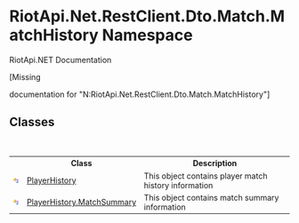 # RiotApi.Net.RestClient.Dto.Match.MatchHistory Namespace
RiotApi.NET Documentation 

\[Missing <summary> documentation for "N:RiotApi.Net.RestClient.Dto.Match.MatchHistory"\]


## Classes
&nbsp;<table><tr><th></th><th>Class</th><th>Description</th></tr><tr><td>![Public class](media/pubclass.gif "Public class")</td><td><a href="c74d32c5-b91e-58ca-44e6-16af767f83f4">PlayerHistory</a></td><td>
This object contains player match history information</td></tr><tr><td>![Public class](media/pubclass.gif "Public class")</td><td><a href="9d6443bd-4f3a-50c6-c20f-c0a4a5c63edb">PlayerHistory.MatchSummary</a></td><td>
This object contains match summary information</td></tr></table>&nbsp;
